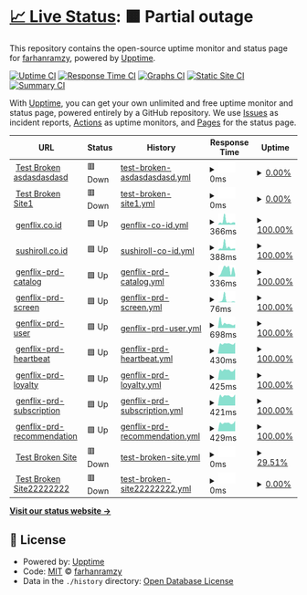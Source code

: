 # [📈 Live Status](https://farhanramzy.github.io/upptime): <!--live status--> **🟧 Partial outage**

This repository contains the open-source uptime monitor and status page for [farhanramzy](https://farhanramzy.github.io/upptime), powered by [Upptime](https://github.com/upptime/upptime).

[![Uptime CI](https://github.com/farhanramzy/upptime/workflows/Uptime%20CI/badge.svg)](https://github.com/farhanramzy/upptime/actions?query=workflow%3A%22Uptime+CI%22)
[![Response Time CI](https://github.com/farhanramzy/upptime/workflows/Response%20Time%20CI/badge.svg)](https://github.com/farhanramzy/upptime/actions?query=workflow%3A%22Response+Time+CI%22)
[![Graphs CI](https://github.com/farhanramzy/upptime/workflows/Graphs%20CI/badge.svg)](https://github.com/farhanramzy/upptime/actions?query=workflow%3A%22Graphs+CI%22)
[![Static Site CI](https://github.com/farhanramzy/upptime/workflows/Static%20Site%20CI/badge.svg)](https://github.com/farhanramzy/upptime/actions?query=workflow%3A%22Static+Site+CI%22)
[![Summary CI](https://github.com/farhanramzy/upptime/workflows/Summary%20CI/badge.svg)](https://github.com/farhanramzy/upptime/actions?query=workflow%3A%22Summary+CI%22)

With [Upptime](https://upptime.js.org), you can get your own unlimited and free uptime monitor and status page, powered entirely by a GitHub repository. We use [Issues](https://github.com/farhanramzy/upptime/issues) as incident reports, [Actions](https://github.com/farhanramzy/upptime/actions) as uptime monitors, and [Pages](https://farhanramzy.github.io/upptime) for the status page.

<!--start: status pages-->
<!-- This summary is generated by Upptime (https://github.com/upptime/upptime) -->
<!-- Do not edit this manually, your changes will be overwritten -->
<!-- prettier-ignore -->
| URL | Status | History | Response Time | Uptime |
| --- | ------ | ------- | ------------- | ------ |
| <img alt="" src="https://icons.duckduckgo.com/ip3/thissitedoesnotexist.koj.co.ico" height="13"> [Test Broken asdasdasdasd](https://thissitedoesnotexist.koj.co) | 🟥 Down | [test-broken-asdasdasdasd.yml](https://github.com/farhanramzy/upptime/commits/HEAD/history/test-broken-asdasdasdasd.yml) | <details><summary><img alt="Response time graph" src="./graphs/test-broken-asdasdasdasd/response-time-week.png" height="20"> 0ms</summary><br><a href="https://farhanramzy.github.io/upptime/history/test-broken-asdasdasdasd"><img alt="Response time 0" src="https://img.shields.io/endpoint?url=https%3A%2F%2Fraw.githubusercontent.com%2Ffarhanramzy%2Fupptime%2FHEAD%2Fapi%2Ftest-broken-asdasdasdasd%2Fresponse-time.json"></a><br><a href="https://farhanramzy.github.io/upptime/history/test-broken-asdasdasdasd"><img alt="24-hour response time 0" src="https://img.shields.io/endpoint?url=https%3A%2F%2Fraw.githubusercontent.com%2Ffarhanramzy%2Fupptime%2FHEAD%2Fapi%2Ftest-broken-asdasdasdasd%2Fresponse-time-day.json"></a><br><a href="https://farhanramzy.github.io/upptime/history/test-broken-asdasdasdasd"><img alt="7-day response time 0" src="https://img.shields.io/endpoint?url=https%3A%2F%2Fraw.githubusercontent.com%2Ffarhanramzy%2Fupptime%2FHEAD%2Fapi%2Ftest-broken-asdasdasdasd%2Fresponse-time-week.json"></a><br><a href="https://farhanramzy.github.io/upptime/history/test-broken-asdasdasdasd"><img alt="30-day response time 0" src="https://img.shields.io/endpoint?url=https%3A%2F%2Fraw.githubusercontent.com%2Ffarhanramzy%2Fupptime%2FHEAD%2Fapi%2Ftest-broken-asdasdasdasd%2Fresponse-time-month.json"></a><br><a href="https://farhanramzy.github.io/upptime/history/test-broken-asdasdasdasd"><img alt="1-year response time 0" src="https://img.shields.io/endpoint?url=https%3A%2F%2Fraw.githubusercontent.com%2Ffarhanramzy%2Fupptime%2FHEAD%2Fapi%2Ftest-broken-asdasdasdasd%2Fresponse-time-year.json"></a></details> | <details><summary><a href="https://farhanramzy.github.io/upptime/history/test-broken-asdasdasdasd">0.00%</a></summary><a href="https://farhanramzy.github.io/upptime/history/test-broken-asdasdasdasd"><img alt="All-time uptime 0.00%" src="https://img.shields.io/endpoint?url=https%3A%2F%2Fraw.githubusercontent.com%2Ffarhanramzy%2Fupptime%2FHEAD%2Fapi%2Ftest-broken-asdasdasdasd%2Fuptime.json"></a><br><a href="https://farhanramzy.github.io/upptime/history/test-broken-asdasdasdasd"><img alt="24-hour uptime 0.00%" src="https://img.shields.io/endpoint?url=https%3A%2F%2Fraw.githubusercontent.com%2Ffarhanramzy%2Fupptime%2FHEAD%2Fapi%2Ftest-broken-asdasdasdasd%2Fuptime-day.json"></a><br><a href="https://farhanramzy.github.io/upptime/history/test-broken-asdasdasdasd"><img alt="7-day uptime 0.00%" src="https://img.shields.io/endpoint?url=https%3A%2F%2Fraw.githubusercontent.com%2Ffarhanramzy%2Fupptime%2FHEAD%2Fapi%2Ftest-broken-asdasdasdasd%2Fuptime-week.json"></a><br><a href="https://farhanramzy.github.io/upptime/history/test-broken-asdasdasdasd"><img alt="30-day uptime 0.00%" src="https://img.shields.io/endpoint?url=https%3A%2F%2Fraw.githubusercontent.com%2Ffarhanramzy%2Fupptime%2FHEAD%2Fapi%2Ftest-broken-asdasdasdasd%2Fuptime-month.json"></a><br><a href="https://farhanramzy.github.io/upptime/history/test-broken-asdasdasdasd"><img alt="1-year uptime 0.00%" src="https://img.shields.io/endpoint?url=https%3A%2F%2Fraw.githubusercontent.com%2Ffarhanramzy%2Fupptime%2FHEAD%2Fapi%2Ftest-broken-asdasdasdasd%2Fuptime-year.json"></a></details>
| <img alt="" src="https://icons.duckduckgo.com/ip3/thissitedoesnotexist.koj.co.ico" height="13"> [Test Broken Site1](https://thissitedoesnotexist.koj.co) | 🟥 Down | [test-broken-site1.yml](https://github.com/farhanramzy/upptime/commits/HEAD/history/test-broken-site1.yml) | <details><summary><img alt="Response time graph" src="./graphs/test-broken-site1/response-time-week.png" height="20"> 0ms</summary><br><a href="https://farhanramzy.github.io/upptime/history/test-broken-site1"><img alt="Response time 0" src="https://img.shields.io/endpoint?url=https%3A%2F%2Fraw.githubusercontent.com%2Ffarhanramzy%2Fupptime%2FHEAD%2Fapi%2Ftest-broken-site1%2Fresponse-time.json"></a><br><a href="https://farhanramzy.github.io/upptime/history/test-broken-site1"><img alt="24-hour response time 0" src="https://img.shields.io/endpoint?url=https%3A%2F%2Fraw.githubusercontent.com%2Ffarhanramzy%2Fupptime%2FHEAD%2Fapi%2Ftest-broken-site1%2Fresponse-time-day.json"></a><br><a href="https://farhanramzy.github.io/upptime/history/test-broken-site1"><img alt="7-day response time 0" src="https://img.shields.io/endpoint?url=https%3A%2F%2Fraw.githubusercontent.com%2Ffarhanramzy%2Fupptime%2FHEAD%2Fapi%2Ftest-broken-site1%2Fresponse-time-week.json"></a><br><a href="https://farhanramzy.github.io/upptime/history/test-broken-site1"><img alt="30-day response time 0" src="https://img.shields.io/endpoint?url=https%3A%2F%2Fraw.githubusercontent.com%2Ffarhanramzy%2Fupptime%2FHEAD%2Fapi%2Ftest-broken-site1%2Fresponse-time-month.json"></a><br><a href="https://farhanramzy.github.io/upptime/history/test-broken-site1"><img alt="1-year response time 0" src="https://img.shields.io/endpoint?url=https%3A%2F%2Fraw.githubusercontent.com%2Ffarhanramzy%2Fupptime%2FHEAD%2Fapi%2Ftest-broken-site1%2Fresponse-time-year.json"></a></details> | <details><summary><a href="https://farhanramzy.github.io/upptime/history/test-broken-site1">0.00%</a></summary><a href="https://farhanramzy.github.io/upptime/history/test-broken-site1"><img alt="All-time uptime 0.00%" src="https://img.shields.io/endpoint?url=https%3A%2F%2Fraw.githubusercontent.com%2Ffarhanramzy%2Fupptime%2FHEAD%2Fapi%2Ftest-broken-site1%2Fuptime.json"></a><br><a href="https://farhanramzy.github.io/upptime/history/test-broken-site1"><img alt="24-hour uptime 0.00%" src="https://img.shields.io/endpoint?url=https%3A%2F%2Fraw.githubusercontent.com%2Ffarhanramzy%2Fupptime%2FHEAD%2Fapi%2Ftest-broken-site1%2Fuptime-day.json"></a><br><a href="https://farhanramzy.github.io/upptime/history/test-broken-site1"><img alt="7-day uptime 0.00%" src="https://img.shields.io/endpoint?url=https%3A%2F%2Fraw.githubusercontent.com%2Ffarhanramzy%2Fupptime%2FHEAD%2Fapi%2Ftest-broken-site1%2Fuptime-week.json"></a><br><a href="https://farhanramzy.github.io/upptime/history/test-broken-site1"><img alt="30-day uptime 0.00%" src="https://img.shields.io/endpoint?url=https%3A%2F%2Fraw.githubusercontent.com%2Ffarhanramzy%2Fupptime%2FHEAD%2Fapi%2Ftest-broken-site1%2Fuptime-month.json"></a><br><a href="https://farhanramzy.github.io/upptime/history/test-broken-site1"><img alt="1-year uptime 0.00%" src="https://img.shields.io/endpoint?url=https%3A%2F%2Fraw.githubusercontent.com%2Ffarhanramzy%2Fupptime%2FHEAD%2Fapi%2Ftest-broken-site1%2Fuptime-year.json"></a></details>
| <img alt="" src="https://icons.duckduckgo.com/ip3/genflix.co.id.ico" height="13"> [genflix.co.id](https://genflix.co.id) | 🟩 Up | [genflix-co-id.yml](https://github.com/farhanramzy/upptime/commits/HEAD/history/genflix-co-id.yml) | <details><summary><img alt="Response time graph" src="./graphs/genflix-co-id/response-time-week.png" height="20"> 366ms</summary><br><a href="https://farhanramzy.github.io/upptime/history/genflix-co-id"><img alt="Response time 326" src="https://img.shields.io/endpoint?url=https%3A%2F%2Fraw.githubusercontent.com%2Ffarhanramzy%2Fupptime%2FHEAD%2Fapi%2Fgenflix-co-id%2Fresponse-time.json"></a><br><a href="https://farhanramzy.github.io/upptime/history/genflix-co-id"><img alt="24-hour response time 264" src="https://img.shields.io/endpoint?url=https%3A%2F%2Fraw.githubusercontent.com%2Ffarhanramzy%2Fupptime%2FHEAD%2Fapi%2Fgenflix-co-id%2Fresponse-time-day.json"></a><br><a href="https://farhanramzy.github.io/upptime/history/genflix-co-id"><img alt="7-day response time 366" src="https://img.shields.io/endpoint?url=https%3A%2F%2Fraw.githubusercontent.com%2Ffarhanramzy%2Fupptime%2FHEAD%2Fapi%2Fgenflix-co-id%2Fresponse-time-week.json"></a><br><a href="https://farhanramzy.github.io/upptime/history/genflix-co-id"><img alt="30-day response time 326" src="https://img.shields.io/endpoint?url=https%3A%2F%2Fraw.githubusercontent.com%2Ffarhanramzy%2Fupptime%2FHEAD%2Fapi%2Fgenflix-co-id%2Fresponse-time-month.json"></a><br><a href="https://farhanramzy.github.io/upptime/history/genflix-co-id"><img alt="1-year response time 326" src="https://img.shields.io/endpoint?url=https%3A%2F%2Fraw.githubusercontent.com%2Ffarhanramzy%2Fupptime%2FHEAD%2Fapi%2Fgenflix-co-id%2Fresponse-time-year.json"></a></details> | <details><summary><a href="https://farhanramzy.github.io/upptime/history/genflix-co-id">100.00%</a></summary><a href="https://farhanramzy.github.io/upptime/history/genflix-co-id"><img alt="All-time uptime 100.00%" src="https://img.shields.io/endpoint?url=https%3A%2F%2Fraw.githubusercontent.com%2Ffarhanramzy%2Fupptime%2FHEAD%2Fapi%2Fgenflix-co-id%2Fuptime.json"></a><br><a href="https://farhanramzy.github.io/upptime/history/genflix-co-id"><img alt="24-hour uptime 100.00%" src="https://img.shields.io/endpoint?url=https%3A%2F%2Fraw.githubusercontent.com%2Ffarhanramzy%2Fupptime%2FHEAD%2Fapi%2Fgenflix-co-id%2Fuptime-day.json"></a><br><a href="https://farhanramzy.github.io/upptime/history/genflix-co-id"><img alt="7-day uptime 100.00%" src="https://img.shields.io/endpoint?url=https%3A%2F%2Fraw.githubusercontent.com%2Ffarhanramzy%2Fupptime%2FHEAD%2Fapi%2Fgenflix-co-id%2Fuptime-week.json"></a><br><a href="https://farhanramzy.github.io/upptime/history/genflix-co-id"><img alt="30-day uptime 100.00%" src="https://img.shields.io/endpoint?url=https%3A%2F%2Fraw.githubusercontent.com%2Ffarhanramzy%2Fupptime%2FHEAD%2Fapi%2Fgenflix-co-id%2Fuptime-month.json"></a><br><a href="https://farhanramzy.github.io/upptime/history/genflix-co-id"><img alt="1-year uptime 100.00%" src="https://img.shields.io/endpoint?url=https%3A%2F%2Fraw.githubusercontent.com%2Ffarhanramzy%2Fupptime%2FHEAD%2Fapi%2Fgenflix-co-id%2Fuptime-year.json"></a></details>
| <img alt="" src="https://icons.duckduckgo.com/ip3/sushiroll.co.id.ico" height="13"> [sushiroll.co.id](https://sushiroll.co.id) | 🟩 Up | [sushiroll-co-id.yml](https://github.com/farhanramzy/upptime/commits/HEAD/history/sushiroll-co-id.yml) | <details><summary><img alt="Response time graph" src="./graphs/sushiroll-co-id/response-time-week.png" height="20"> 388ms</summary><br><a href="https://farhanramzy.github.io/upptime/history/sushiroll-co-id"><img alt="Response time 342" src="https://img.shields.io/endpoint?url=https%3A%2F%2Fraw.githubusercontent.com%2Ffarhanramzy%2Fupptime%2FHEAD%2Fapi%2Fsushiroll-co-id%2Fresponse-time.json"></a><br><a href="https://farhanramzy.github.io/upptime/history/sushiroll-co-id"><img alt="24-hour response time 227" src="https://img.shields.io/endpoint?url=https%3A%2F%2Fraw.githubusercontent.com%2Ffarhanramzy%2Fupptime%2FHEAD%2Fapi%2Fsushiroll-co-id%2Fresponse-time-day.json"></a><br><a href="https://farhanramzy.github.io/upptime/history/sushiroll-co-id"><img alt="7-day response time 388" src="https://img.shields.io/endpoint?url=https%3A%2F%2Fraw.githubusercontent.com%2Ffarhanramzy%2Fupptime%2FHEAD%2Fapi%2Fsushiroll-co-id%2Fresponse-time-week.json"></a><br><a href="https://farhanramzy.github.io/upptime/history/sushiroll-co-id"><img alt="30-day response time 342" src="https://img.shields.io/endpoint?url=https%3A%2F%2Fraw.githubusercontent.com%2Ffarhanramzy%2Fupptime%2FHEAD%2Fapi%2Fsushiroll-co-id%2Fresponse-time-month.json"></a><br><a href="https://farhanramzy.github.io/upptime/history/sushiroll-co-id"><img alt="1-year response time 342" src="https://img.shields.io/endpoint?url=https%3A%2F%2Fraw.githubusercontent.com%2Ffarhanramzy%2Fupptime%2FHEAD%2Fapi%2Fsushiroll-co-id%2Fresponse-time-year.json"></a></details> | <details><summary><a href="https://farhanramzy.github.io/upptime/history/sushiroll-co-id">100.00%</a></summary><a href="https://farhanramzy.github.io/upptime/history/sushiroll-co-id"><img alt="All-time uptime 99.99%" src="https://img.shields.io/endpoint?url=https%3A%2F%2Fraw.githubusercontent.com%2Ffarhanramzy%2Fupptime%2FHEAD%2Fapi%2Fsushiroll-co-id%2Fuptime.json"></a><br><a href="https://farhanramzy.github.io/upptime/history/sushiroll-co-id"><img alt="24-hour uptime 100.00%" src="https://img.shields.io/endpoint?url=https%3A%2F%2Fraw.githubusercontent.com%2Ffarhanramzy%2Fupptime%2FHEAD%2Fapi%2Fsushiroll-co-id%2Fuptime-day.json"></a><br><a href="https://farhanramzy.github.io/upptime/history/sushiroll-co-id"><img alt="7-day uptime 100.00%" src="https://img.shields.io/endpoint?url=https%3A%2F%2Fraw.githubusercontent.com%2Ffarhanramzy%2Fupptime%2FHEAD%2Fapi%2Fsushiroll-co-id%2Fuptime-week.json"></a><br><a href="https://farhanramzy.github.io/upptime/history/sushiroll-co-id"><img alt="30-day uptime 99.99%" src="https://img.shields.io/endpoint?url=https%3A%2F%2Fraw.githubusercontent.com%2Ffarhanramzy%2Fupptime%2FHEAD%2Fapi%2Fsushiroll-co-id%2Fuptime-month.json"></a><br><a href="https://farhanramzy.github.io/upptime/history/sushiroll-co-id"><img alt="1-year uptime 99.99%" src="https://img.shields.io/endpoint?url=https%3A%2F%2Fraw.githubusercontent.com%2Ffarhanramzy%2Fupptime%2FHEAD%2Fapi%2Fsushiroll-co-id%2Fuptime-year.json"></a></details>
| <img alt="" src="https://icons.duckduckgo.com/ip3/d3l63rih9mbuez.cloudfront.net.ico" height="13"> [genflix-prd-catalog](https://d3l63rih9mbuez.cloudfront.net/catalog/v1.0/) | 🟩 Up | [genflix-prd-catalog.yml](https://github.com/farhanramzy/upptime/commits/HEAD/history/genflix-prd-catalog.yml) | <details><summary><img alt="Response time graph" src="./graphs/genflix-prd-catalog/response-time-week.png" height="20"> 336ms</summary><br><a href="https://farhanramzy.github.io/upptime/history/genflix-prd-catalog"><img alt="Response time 425" src="https://img.shields.io/endpoint?url=https%3A%2F%2Fraw.githubusercontent.com%2Ffarhanramzy%2Fupptime%2FHEAD%2Fapi%2Fgenflix-prd-catalog%2Fresponse-time.json"></a><br><a href="https://farhanramzy.github.io/upptime/history/genflix-prd-catalog"><img alt="24-hour response time 296" src="https://img.shields.io/endpoint?url=https%3A%2F%2Fraw.githubusercontent.com%2Ffarhanramzy%2Fupptime%2FHEAD%2Fapi%2Fgenflix-prd-catalog%2Fresponse-time-day.json"></a><br><a href="https://farhanramzy.github.io/upptime/history/genflix-prd-catalog"><img alt="7-day response time 336" src="https://img.shields.io/endpoint?url=https%3A%2F%2Fraw.githubusercontent.com%2Ffarhanramzy%2Fupptime%2FHEAD%2Fapi%2Fgenflix-prd-catalog%2Fresponse-time-week.json"></a><br><a href="https://farhanramzy.github.io/upptime/history/genflix-prd-catalog"><img alt="30-day response time 425" src="https://img.shields.io/endpoint?url=https%3A%2F%2Fraw.githubusercontent.com%2Ffarhanramzy%2Fupptime%2FHEAD%2Fapi%2Fgenflix-prd-catalog%2Fresponse-time-month.json"></a><br><a href="https://farhanramzy.github.io/upptime/history/genflix-prd-catalog"><img alt="1-year response time 425" src="https://img.shields.io/endpoint?url=https%3A%2F%2Fraw.githubusercontent.com%2Ffarhanramzy%2Fupptime%2FHEAD%2Fapi%2Fgenflix-prd-catalog%2Fresponse-time-year.json"></a></details> | <details><summary><a href="https://farhanramzy.github.io/upptime/history/genflix-prd-catalog">100.00%</a></summary><a href="https://farhanramzy.github.io/upptime/history/genflix-prd-catalog"><img alt="All-time uptime 100.00%" src="https://img.shields.io/endpoint?url=https%3A%2F%2Fraw.githubusercontent.com%2Ffarhanramzy%2Fupptime%2FHEAD%2Fapi%2Fgenflix-prd-catalog%2Fuptime.json"></a><br><a href="https://farhanramzy.github.io/upptime/history/genflix-prd-catalog"><img alt="24-hour uptime 100.00%" src="https://img.shields.io/endpoint?url=https%3A%2F%2Fraw.githubusercontent.com%2Ffarhanramzy%2Fupptime%2FHEAD%2Fapi%2Fgenflix-prd-catalog%2Fuptime-day.json"></a><br><a href="https://farhanramzy.github.io/upptime/history/genflix-prd-catalog"><img alt="7-day uptime 100.00%" src="https://img.shields.io/endpoint?url=https%3A%2F%2Fraw.githubusercontent.com%2Ffarhanramzy%2Fupptime%2FHEAD%2Fapi%2Fgenflix-prd-catalog%2Fuptime-week.json"></a><br><a href="https://farhanramzy.github.io/upptime/history/genflix-prd-catalog"><img alt="30-day uptime 100.00%" src="https://img.shields.io/endpoint?url=https%3A%2F%2Fraw.githubusercontent.com%2Ffarhanramzy%2Fupptime%2FHEAD%2Fapi%2Fgenflix-prd-catalog%2Fuptime-month.json"></a><br><a href="https://farhanramzy.github.io/upptime/history/genflix-prd-catalog"><img alt="1-year uptime 100.00%" src="https://img.shields.io/endpoint?url=https%3A%2F%2Fraw.githubusercontent.com%2Ffarhanramzy%2Fupptime%2FHEAD%2Fapi%2Fgenflix-prd-catalog%2Fuptime-year.json"></a></details>
| <img alt="" src="https://icons.duckduckgo.com/ip3/d3l63rih9mbuez.cloudfront.net.ico" height="13"> [genflix-prd-screen](https://d3l63rih9mbuez.cloudfront.net/screen/v1.0/) | 🟩 Up | [genflix-prd-screen.yml](https://github.com/farhanramzy/upptime/commits/HEAD/history/genflix-prd-screen.yml) | <details><summary><img alt="Response time graph" src="./graphs/genflix-prd-screen/response-time-week.png" height="20"> 76ms</summary><br><a href="https://farhanramzy.github.io/upptime/history/genflix-prd-screen"><img alt="Response time 73" src="https://img.shields.io/endpoint?url=https%3A%2F%2Fraw.githubusercontent.com%2Ffarhanramzy%2Fupptime%2FHEAD%2Fapi%2Fgenflix-prd-screen%2Fresponse-time.json"></a><br><a href="https://farhanramzy.github.io/upptime/history/genflix-prd-screen"><img alt="24-hour response time 23" src="https://img.shields.io/endpoint?url=https%3A%2F%2Fraw.githubusercontent.com%2Ffarhanramzy%2Fupptime%2FHEAD%2Fapi%2Fgenflix-prd-screen%2Fresponse-time-day.json"></a><br><a href="https://farhanramzy.github.io/upptime/history/genflix-prd-screen"><img alt="7-day response time 76" src="https://img.shields.io/endpoint?url=https%3A%2F%2Fraw.githubusercontent.com%2Ffarhanramzy%2Fupptime%2FHEAD%2Fapi%2Fgenflix-prd-screen%2Fresponse-time-week.json"></a><br><a href="https://farhanramzy.github.io/upptime/history/genflix-prd-screen"><img alt="30-day response time 73" src="https://img.shields.io/endpoint?url=https%3A%2F%2Fraw.githubusercontent.com%2Ffarhanramzy%2Fupptime%2FHEAD%2Fapi%2Fgenflix-prd-screen%2Fresponse-time-month.json"></a><br><a href="https://farhanramzy.github.io/upptime/history/genflix-prd-screen"><img alt="1-year response time 73" src="https://img.shields.io/endpoint?url=https%3A%2F%2Fraw.githubusercontent.com%2Ffarhanramzy%2Fupptime%2FHEAD%2Fapi%2Fgenflix-prd-screen%2Fresponse-time-year.json"></a></details> | <details><summary><a href="https://farhanramzy.github.io/upptime/history/genflix-prd-screen">100.00%</a></summary><a href="https://farhanramzy.github.io/upptime/history/genflix-prd-screen"><img alt="All-time uptime 100.00%" src="https://img.shields.io/endpoint?url=https%3A%2F%2Fraw.githubusercontent.com%2Ffarhanramzy%2Fupptime%2FHEAD%2Fapi%2Fgenflix-prd-screen%2Fuptime.json"></a><br><a href="https://farhanramzy.github.io/upptime/history/genflix-prd-screen"><img alt="24-hour uptime 100.00%" src="https://img.shields.io/endpoint?url=https%3A%2F%2Fraw.githubusercontent.com%2Ffarhanramzy%2Fupptime%2FHEAD%2Fapi%2Fgenflix-prd-screen%2Fuptime-day.json"></a><br><a href="https://farhanramzy.github.io/upptime/history/genflix-prd-screen"><img alt="7-day uptime 100.00%" src="https://img.shields.io/endpoint?url=https%3A%2F%2Fraw.githubusercontent.com%2Ffarhanramzy%2Fupptime%2FHEAD%2Fapi%2Fgenflix-prd-screen%2Fuptime-week.json"></a><br><a href="https://farhanramzy.github.io/upptime/history/genflix-prd-screen"><img alt="30-day uptime 100.00%" src="https://img.shields.io/endpoint?url=https%3A%2F%2Fraw.githubusercontent.com%2Ffarhanramzy%2Fupptime%2FHEAD%2Fapi%2Fgenflix-prd-screen%2Fuptime-month.json"></a><br><a href="https://farhanramzy.github.io/upptime/history/genflix-prd-screen"><img alt="1-year uptime 100.00%" src="https://img.shields.io/endpoint?url=https%3A%2F%2Fraw.githubusercontent.com%2Ffarhanramzy%2Fupptime%2FHEAD%2Fapi%2Fgenflix-prd-screen%2Fuptime-year.json"></a></details>
| <img alt="" src="https://icons.duckduckgo.com/ip3/prd.genflix.co.id.ico" height="13"> [genflix-prd-user](https://prd.genflix.co.id/user/v1.1/profile/38e70787-c39c-4ee1-8908-c6de48ea8cdb/public) | 🟩 Up | [genflix-prd-user.yml](https://github.com/farhanramzy/upptime/commits/HEAD/history/genflix-prd-user.yml) | <details><summary><img alt="Response time graph" src="./graphs/genflix-prd-user/response-time-week.png" height="20"> 698ms</summary><br><a href="https://farhanramzy.github.io/upptime/history/genflix-prd-user"><img alt="Response time 571" src="https://img.shields.io/endpoint?url=https%3A%2F%2Fraw.githubusercontent.com%2Ffarhanramzy%2Fupptime%2FHEAD%2Fapi%2Fgenflix-prd-user%2Fresponse-time.json"></a><br><a href="https://farhanramzy.github.io/upptime/history/genflix-prd-user"><img alt="24-hour response time 476" src="https://img.shields.io/endpoint?url=https%3A%2F%2Fraw.githubusercontent.com%2Ffarhanramzy%2Fupptime%2FHEAD%2Fapi%2Fgenflix-prd-user%2Fresponse-time-day.json"></a><br><a href="https://farhanramzy.github.io/upptime/history/genflix-prd-user"><img alt="7-day response time 698" src="https://img.shields.io/endpoint?url=https%3A%2F%2Fraw.githubusercontent.com%2Ffarhanramzy%2Fupptime%2FHEAD%2Fapi%2Fgenflix-prd-user%2Fresponse-time-week.json"></a><br><a href="https://farhanramzy.github.io/upptime/history/genflix-prd-user"><img alt="30-day response time 571" src="https://img.shields.io/endpoint?url=https%3A%2F%2Fraw.githubusercontent.com%2Ffarhanramzy%2Fupptime%2FHEAD%2Fapi%2Fgenflix-prd-user%2Fresponse-time-month.json"></a><br><a href="https://farhanramzy.github.io/upptime/history/genflix-prd-user"><img alt="1-year response time 571" src="https://img.shields.io/endpoint?url=https%3A%2F%2Fraw.githubusercontent.com%2Ffarhanramzy%2Fupptime%2FHEAD%2Fapi%2Fgenflix-prd-user%2Fresponse-time-year.json"></a></details> | <details><summary><a href="https://farhanramzy.github.io/upptime/history/genflix-prd-user">100.00%</a></summary><a href="https://farhanramzy.github.io/upptime/history/genflix-prd-user"><img alt="All-time uptime 100.00%" src="https://img.shields.io/endpoint?url=https%3A%2F%2Fraw.githubusercontent.com%2Ffarhanramzy%2Fupptime%2FHEAD%2Fapi%2Fgenflix-prd-user%2Fuptime.json"></a><br><a href="https://farhanramzy.github.io/upptime/history/genflix-prd-user"><img alt="24-hour uptime 100.00%" src="https://img.shields.io/endpoint?url=https%3A%2F%2Fraw.githubusercontent.com%2Ffarhanramzy%2Fupptime%2FHEAD%2Fapi%2Fgenflix-prd-user%2Fuptime-day.json"></a><br><a href="https://farhanramzy.github.io/upptime/history/genflix-prd-user"><img alt="7-day uptime 100.00%" src="https://img.shields.io/endpoint?url=https%3A%2F%2Fraw.githubusercontent.com%2Ffarhanramzy%2Fupptime%2FHEAD%2Fapi%2Fgenflix-prd-user%2Fuptime-week.json"></a><br><a href="https://farhanramzy.github.io/upptime/history/genflix-prd-user"><img alt="30-day uptime 100.00%" src="https://img.shields.io/endpoint?url=https%3A%2F%2Fraw.githubusercontent.com%2Ffarhanramzy%2Fupptime%2FHEAD%2Fapi%2Fgenflix-prd-user%2Fuptime-month.json"></a><br><a href="https://farhanramzy.github.io/upptime/history/genflix-prd-user"><img alt="1-year uptime 100.00%" src="https://img.shields.io/endpoint?url=https%3A%2F%2Fraw.githubusercontent.com%2Ffarhanramzy%2Fupptime%2FHEAD%2Fapi%2Fgenflix-prd-user%2Fuptime-year.json"></a></details>
| <img alt="" src="https://icons.duckduckgo.com/ip3/d3l63rih9mbuez.cloudfront.net.ico" height="13"> [genflix-prd-heartbeat](https://d3l63rih9mbuez.cloudfront.net/heartbeat/v1.0/) | 🟩 Up | [genflix-prd-heartbeat.yml](https://github.com/farhanramzy/upptime/commits/HEAD/history/genflix-prd-heartbeat.yml) | <details><summary><img alt="Response time graph" src="./graphs/genflix-prd-heartbeat/response-time-week.png" height="20"> 430ms</summary><br><a href="https://farhanramzy.github.io/upptime/history/genflix-prd-heartbeat"><img alt="Response time 425" src="https://img.shields.io/endpoint?url=https%3A%2F%2Fraw.githubusercontent.com%2Ffarhanramzy%2Fupptime%2FHEAD%2Fapi%2Fgenflix-prd-heartbeat%2Fresponse-time.json"></a><br><a href="https://farhanramzy.github.io/upptime/history/genflix-prd-heartbeat"><img alt="24-hour response time 432" src="https://img.shields.io/endpoint?url=https%3A%2F%2Fraw.githubusercontent.com%2Ffarhanramzy%2Fupptime%2FHEAD%2Fapi%2Fgenflix-prd-heartbeat%2Fresponse-time-day.json"></a><br><a href="https://farhanramzy.github.io/upptime/history/genflix-prd-heartbeat"><img alt="7-day response time 430" src="https://img.shields.io/endpoint?url=https%3A%2F%2Fraw.githubusercontent.com%2Ffarhanramzy%2Fupptime%2FHEAD%2Fapi%2Fgenflix-prd-heartbeat%2Fresponse-time-week.json"></a><br><a href="https://farhanramzy.github.io/upptime/history/genflix-prd-heartbeat"><img alt="30-day response time 425" src="https://img.shields.io/endpoint?url=https%3A%2F%2Fraw.githubusercontent.com%2Ffarhanramzy%2Fupptime%2FHEAD%2Fapi%2Fgenflix-prd-heartbeat%2Fresponse-time-month.json"></a><br><a href="https://farhanramzy.github.io/upptime/history/genflix-prd-heartbeat"><img alt="1-year response time 425" src="https://img.shields.io/endpoint?url=https%3A%2F%2Fraw.githubusercontent.com%2Ffarhanramzy%2Fupptime%2FHEAD%2Fapi%2Fgenflix-prd-heartbeat%2Fresponse-time-year.json"></a></details> | <details><summary><a href="https://farhanramzy.github.io/upptime/history/genflix-prd-heartbeat">100.00%</a></summary><a href="https://farhanramzy.github.io/upptime/history/genflix-prd-heartbeat"><img alt="All-time uptime 100.00%" src="https://img.shields.io/endpoint?url=https%3A%2F%2Fraw.githubusercontent.com%2Ffarhanramzy%2Fupptime%2FHEAD%2Fapi%2Fgenflix-prd-heartbeat%2Fuptime.json"></a><br><a href="https://farhanramzy.github.io/upptime/history/genflix-prd-heartbeat"><img alt="24-hour uptime 100.00%" src="https://img.shields.io/endpoint?url=https%3A%2F%2Fraw.githubusercontent.com%2Ffarhanramzy%2Fupptime%2FHEAD%2Fapi%2Fgenflix-prd-heartbeat%2Fuptime-day.json"></a><br><a href="https://farhanramzy.github.io/upptime/history/genflix-prd-heartbeat"><img alt="7-day uptime 100.00%" src="https://img.shields.io/endpoint?url=https%3A%2F%2Fraw.githubusercontent.com%2Ffarhanramzy%2Fupptime%2FHEAD%2Fapi%2Fgenflix-prd-heartbeat%2Fuptime-week.json"></a><br><a href="https://farhanramzy.github.io/upptime/history/genflix-prd-heartbeat"><img alt="30-day uptime 100.00%" src="https://img.shields.io/endpoint?url=https%3A%2F%2Fraw.githubusercontent.com%2Ffarhanramzy%2Fupptime%2FHEAD%2Fapi%2Fgenflix-prd-heartbeat%2Fuptime-month.json"></a><br><a href="https://farhanramzy.github.io/upptime/history/genflix-prd-heartbeat"><img alt="1-year uptime 100.00%" src="https://img.shields.io/endpoint?url=https%3A%2F%2Fraw.githubusercontent.com%2Ffarhanramzy%2Fupptime%2FHEAD%2Fapi%2Fgenflix-prd-heartbeat%2Fuptime-year.json"></a></details>
| <img alt="" src="https://icons.duckduckgo.com/ip3/d3l63rih9mbuez.cloudfront.net.ico" height="13"> [genflix-prd-loyalty](https://d3l63rih9mbuez.cloudfront.net/loyalty/v1.0/) | 🟩 Up | [genflix-prd-loyalty.yml](https://github.com/farhanramzy/upptime/commits/HEAD/history/genflix-prd-loyalty.yml) | <details><summary><img alt="Response time graph" src="./graphs/genflix-prd-loyalty/response-time-week.png" height="20"> 425ms</summary><br><a href="https://farhanramzy.github.io/upptime/history/genflix-prd-loyalty"><img alt="Response time 424" src="https://img.shields.io/endpoint?url=https%3A%2F%2Fraw.githubusercontent.com%2Ffarhanramzy%2Fupptime%2FHEAD%2Fapi%2Fgenflix-prd-loyalty%2Fresponse-time.json"></a><br><a href="https://farhanramzy.github.io/upptime/history/genflix-prd-loyalty"><img alt="24-hour response time 430" src="https://img.shields.io/endpoint?url=https%3A%2F%2Fraw.githubusercontent.com%2Ffarhanramzy%2Fupptime%2FHEAD%2Fapi%2Fgenflix-prd-loyalty%2Fresponse-time-day.json"></a><br><a href="https://farhanramzy.github.io/upptime/history/genflix-prd-loyalty"><img alt="7-day response time 425" src="https://img.shields.io/endpoint?url=https%3A%2F%2Fraw.githubusercontent.com%2Ffarhanramzy%2Fupptime%2FHEAD%2Fapi%2Fgenflix-prd-loyalty%2Fresponse-time-week.json"></a><br><a href="https://farhanramzy.github.io/upptime/history/genflix-prd-loyalty"><img alt="30-day response time 424" src="https://img.shields.io/endpoint?url=https%3A%2F%2Fraw.githubusercontent.com%2Ffarhanramzy%2Fupptime%2FHEAD%2Fapi%2Fgenflix-prd-loyalty%2Fresponse-time-month.json"></a><br><a href="https://farhanramzy.github.io/upptime/history/genflix-prd-loyalty"><img alt="1-year response time 424" src="https://img.shields.io/endpoint?url=https%3A%2F%2Fraw.githubusercontent.com%2Ffarhanramzy%2Fupptime%2FHEAD%2Fapi%2Fgenflix-prd-loyalty%2Fresponse-time-year.json"></a></details> | <details><summary><a href="https://farhanramzy.github.io/upptime/history/genflix-prd-loyalty">100.00%</a></summary><a href="https://farhanramzy.github.io/upptime/history/genflix-prd-loyalty"><img alt="All-time uptime 100.00%" src="https://img.shields.io/endpoint?url=https%3A%2F%2Fraw.githubusercontent.com%2Ffarhanramzy%2Fupptime%2FHEAD%2Fapi%2Fgenflix-prd-loyalty%2Fuptime.json"></a><br><a href="https://farhanramzy.github.io/upptime/history/genflix-prd-loyalty"><img alt="24-hour uptime 100.00%" src="https://img.shields.io/endpoint?url=https%3A%2F%2Fraw.githubusercontent.com%2Ffarhanramzy%2Fupptime%2FHEAD%2Fapi%2Fgenflix-prd-loyalty%2Fuptime-day.json"></a><br><a href="https://farhanramzy.github.io/upptime/history/genflix-prd-loyalty"><img alt="7-day uptime 100.00%" src="https://img.shields.io/endpoint?url=https%3A%2F%2Fraw.githubusercontent.com%2Ffarhanramzy%2Fupptime%2FHEAD%2Fapi%2Fgenflix-prd-loyalty%2Fuptime-week.json"></a><br><a href="https://farhanramzy.github.io/upptime/history/genflix-prd-loyalty"><img alt="30-day uptime 100.00%" src="https://img.shields.io/endpoint?url=https%3A%2F%2Fraw.githubusercontent.com%2Ffarhanramzy%2Fupptime%2FHEAD%2Fapi%2Fgenflix-prd-loyalty%2Fuptime-month.json"></a><br><a href="https://farhanramzy.github.io/upptime/history/genflix-prd-loyalty"><img alt="1-year uptime 100.00%" src="https://img.shields.io/endpoint?url=https%3A%2F%2Fraw.githubusercontent.com%2Ffarhanramzy%2Fupptime%2FHEAD%2Fapi%2Fgenflix-prd-loyalty%2Fuptime-year.json"></a></details>
| <img alt="" src="https://icons.duckduckgo.com/ip3/d3l63rih9mbuez.cloudfront.net.ico" height="13"> [genflix-prd-subscription](https://d3l63rih9mbuez.cloudfront.net/subscription/v1.0/) | 🟩 Up | [genflix-prd-subscription.yml](https://github.com/farhanramzy/upptime/commits/HEAD/history/genflix-prd-subscription.yml) | <details><summary><img alt="Response time graph" src="./graphs/genflix-prd-subscription/response-time-week.png" height="20"> 421ms</summary><br><a href="https://farhanramzy.github.io/upptime/history/genflix-prd-subscription"><img alt="Response time 421" src="https://img.shields.io/endpoint?url=https%3A%2F%2Fraw.githubusercontent.com%2Ffarhanramzy%2Fupptime%2FHEAD%2Fapi%2Fgenflix-prd-subscription%2Fresponse-time.json"></a><br><a href="https://farhanramzy.github.io/upptime/history/genflix-prd-subscription"><img alt="24-hour response time 426" src="https://img.shields.io/endpoint?url=https%3A%2F%2Fraw.githubusercontent.com%2Ffarhanramzy%2Fupptime%2FHEAD%2Fapi%2Fgenflix-prd-subscription%2Fresponse-time-day.json"></a><br><a href="https://farhanramzy.github.io/upptime/history/genflix-prd-subscription"><img alt="7-day response time 421" src="https://img.shields.io/endpoint?url=https%3A%2F%2Fraw.githubusercontent.com%2Ffarhanramzy%2Fupptime%2FHEAD%2Fapi%2Fgenflix-prd-subscription%2Fresponse-time-week.json"></a><br><a href="https://farhanramzy.github.io/upptime/history/genflix-prd-subscription"><img alt="30-day response time 421" src="https://img.shields.io/endpoint?url=https%3A%2F%2Fraw.githubusercontent.com%2Ffarhanramzy%2Fupptime%2FHEAD%2Fapi%2Fgenflix-prd-subscription%2Fresponse-time-month.json"></a><br><a href="https://farhanramzy.github.io/upptime/history/genflix-prd-subscription"><img alt="1-year response time 421" src="https://img.shields.io/endpoint?url=https%3A%2F%2Fraw.githubusercontent.com%2Ffarhanramzy%2Fupptime%2FHEAD%2Fapi%2Fgenflix-prd-subscription%2Fresponse-time-year.json"></a></details> | <details><summary><a href="https://farhanramzy.github.io/upptime/history/genflix-prd-subscription">100.00%</a></summary><a href="https://farhanramzy.github.io/upptime/history/genflix-prd-subscription"><img alt="All-time uptime 100.00%" src="https://img.shields.io/endpoint?url=https%3A%2F%2Fraw.githubusercontent.com%2Ffarhanramzy%2Fupptime%2FHEAD%2Fapi%2Fgenflix-prd-subscription%2Fuptime.json"></a><br><a href="https://farhanramzy.github.io/upptime/history/genflix-prd-subscription"><img alt="24-hour uptime 100.00%" src="https://img.shields.io/endpoint?url=https%3A%2F%2Fraw.githubusercontent.com%2Ffarhanramzy%2Fupptime%2FHEAD%2Fapi%2Fgenflix-prd-subscription%2Fuptime-day.json"></a><br><a href="https://farhanramzy.github.io/upptime/history/genflix-prd-subscription"><img alt="7-day uptime 100.00%" src="https://img.shields.io/endpoint?url=https%3A%2F%2Fraw.githubusercontent.com%2Ffarhanramzy%2Fupptime%2FHEAD%2Fapi%2Fgenflix-prd-subscription%2Fuptime-week.json"></a><br><a href="https://farhanramzy.github.io/upptime/history/genflix-prd-subscription"><img alt="30-day uptime 100.00%" src="https://img.shields.io/endpoint?url=https%3A%2F%2Fraw.githubusercontent.com%2Ffarhanramzy%2Fupptime%2FHEAD%2Fapi%2Fgenflix-prd-subscription%2Fuptime-month.json"></a><br><a href="https://farhanramzy.github.io/upptime/history/genflix-prd-subscription"><img alt="1-year uptime 100.00%" src="https://img.shields.io/endpoint?url=https%3A%2F%2Fraw.githubusercontent.com%2Ffarhanramzy%2Fupptime%2FHEAD%2Fapi%2Fgenflix-prd-subscription%2Fuptime-year.json"></a></details>
| <img alt="" src="https://icons.duckduckgo.com/ip3/d3l63rih9mbuez.cloudfront.net.ico" height="13"> [genflix-prd-recommendation](https://d3l63rih9mbuez.cloudfront.net/recommendation/v1.0/) | 🟩 Up | [genflix-prd-recommendation.yml](https://github.com/farhanramzy/upptime/commits/HEAD/history/genflix-prd-recommendation.yml) | <details><summary><img alt="Response time graph" src="./graphs/genflix-prd-recommendation/response-time-week.png" height="20"> 429ms</summary><br><a href="https://farhanramzy.github.io/upptime/history/genflix-prd-recommendation"><img alt="Response time 412" src="https://img.shields.io/endpoint?url=https%3A%2F%2Fraw.githubusercontent.com%2Ffarhanramzy%2Fupptime%2FHEAD%2Fapi%2Fgenflix-prd-recommendation%2Fresponse-time.json"></a><br><a href="https://farhanramzy.github.io/upptime/history/genflix-prd-recommendation"><img alt="24-hour response time 461" src="https://img.shields.io/endpoint?url=https%3A%2F%2Fraw.githubusercontent.com%2Ffarhanramzy%2Fupptime%2FHEAD%2Fapi%2Fgenflix-prd-recommendation%2Fresponse-time-day.json"></a><br><a href="https://farhanramzy.github.io/upptime/history/genflix-prd-recommendation"><img alt="7-day response time 429" src="https://img.shields.io/endpoint?url=https%3A%2F%2Fraw.githubusercontent.com%2Ffarhanramzy%2Fupptime%2FHEAD%2Fapi%2Fgenflix-prd-recommendation%2Fresponse-time-week.json"></a><br><a href="https://farhanramzy.github.io/upptime/history/genflix-prd-recommendation"><img alt="30-day response time 412" src="https://img.shields.io/endpoint?url=https%3A%2F%2Fraw.githubusercontent.com%2Ffarhanramzy%2Fupptime%2FHEAD%2Fapi%2Fgenflix-prd-recommendation%2Fresponse-time-month.json"></a><br><a href="https://farhanramzy.github.io/upptime/history/genflix-prd-recommendation"><img alt="1-year response time 412" src="https://img.shields.io/endpoint?url=https%3A%2F%2Fraw.githubusercontent.com%2Ffarhanramzy%2Fupptime%2FHEAD%2Fapi%2Fgenflix-prd-recommendation%2Fresponse-time-year.json"></a></details> | <details><summary><a href="https://farhanramzy.github.io/upptime/history/genflix-prd-recommendation">100.00%</a></summary><a href="https://farhanramzy.github.io/upptime/history/genflix-prd-recommendation"><img alt="All-time uptime 99.98%" src="https://img.shields.io/endpoint?url=https%3A%2F%2Fraw.githubusercontent.com%2Ffarhanramzy%2Fupptime%2FHEAD%2Fapi%2Fgenflix-prd-recommendation%2Fuptime.json"></a><br><a href="https://farhanramzy.github.io/upptime/history/genflix-prd-recommendation"><img alt="24-hour uptime 100.00%" src="https://img.shields.io/endpoint?url=https%3A%2F%2Fraw.githubusercontent.com%2Ffarhanramzy%2Fupptime%2FHEAD%2Fapi%2Fgenflix-prd-recommendation%2Fuptime-day.json"></a><br><a href="https://farhanramzy.github.io/upptime/history/genflix-prd-recommendation"><img alt="7-day uptime 100.00%" src="https://img.shields.io/endpoint?url=https%3A%2F%2Fraw.githubusercontent.com%2Ffarhanramzy%2Fupptime%2FHEAD%2Fapi%2Fgenflix-prd-recommendation%2Fuptime-week.json"></a><br><a href="https://farhanramzy.github.io/upptime/history/genflix-prd-recommendation"><img alt="30-day uptime 99.98%" src="https://img.shields.io/endpoint?url=https%3A%2F%2Fraw.githubusercontent.com%2Ffarhanramzy%2Fupptime%2FHEAD%2Fapi%2Fgenflix-prd-recommendation%2Fuptime-month.json"></a><br><a href="https://farhanramzy.github.io/upptime/history/genflix-prd-recommendation"><img alt="1-year uptime 99.98%" src="https://img.shields.io/endpoint?url=https%3A%2F%2Fraw.githubusercontent.com%2Ffarhanramzy%2Fupptime%2FHEAD%2Fapi%2Fgenflix-prd-recommendation%2Fuptime-year.json"></a></details>
| <img alt="" src="https://icons.duckduckgo.com/ip3/thissitedoesnotexist.koj.co.ico" height="13"> [Test Broken Site](https://thissitedoesnotexist.koj.co) | 🟥 Down | [test-broken-site.yml](https://github.com/farhanramzy/upptime/commits/HEAD/history/test-broken-site.yml) | <details><summary><img alt="Response time graph" src="./graphs/test-broken-site/response-time-week.png" height="20"> 0ms</summary><br><a href="https://farhanramzy.github.io/upptime/history/test-broken-site"><img alt="Response time 0" src="https://img.shields.io/endpoint?url=https%3A%2F%2Fraw.githubusercontent.com%2Ffarhanramzy%2Fupptime%2FHEAD%2Fapi%2Ftest-broken-site%2Fresponse-time.json"></a><br><a href="https://farhanramzy.github.io/upptime/history/test-broken-site"><img alt="24-hour response time 0" src="https://img.shields.io/endpoint?url=https%3A%2F%2Fraw.githubusercontent.com%2Ffarhanramzy%2Fupptime%2FHEAD%2Fapi%2Ftest-broken-site%2Fresponse-time-day.json"></a><br><a href="https://farhanramzy.github.io/upptime/history/test-broken-site"><img alt="7-day response time 0" src="https://img.shields.io/endpoint?url=https%3A%2F%2Fraw.githubusercontent.com%2Ffarhanramzy%2Fupptime%2FHEAD%2Fapi%2Ftest-broken-site%2Fresponse-time-week.json"></a><br><a href="https://farhanramzy.github.io/upptime/history/test-broken-site"><img alt="30-day response time 0" src="https://img.shields.io/endpoint?url=https%3A%2F%2Fraw.githubusercontent.com%2Ffarhanramzy%2Fupptime%2FHEAD%2Fapi%2Ftest-broken-site%2Fresponse-time-month.json"></a><br><a href="https://farhanramzy.github.io/upptime/history/test-broken-site"><img alt="1-year response time 0" src="https://img.shields.io/endpoint?url=https%3A%2F%2Fraw.githubusercontent.com%2Ffarhanramzy%2Fupptime%2FHEAD%2Fapi%2Ftest-broken-site%2Fresponse-time-year.json"></a></details> | <details><summary><a href="https://farhanramzy.github.io/upptime/history/test-broken-site">29.51%</a></summary><a href="https://farhanramzy.github.io/upptime/history/test-broken-site"><img alt="All-time uptime 29.51%" src="https://img.shields.io/endpoint?url=https%3A%2F%2Fraw.githubusercontent.com%2Ffarhanramzy%2Fupptime%2FHEAD%2Fapi%2Ftest-broken-site%2Fuptime.json"></a><br><a href="https://farhanramzy.github.io/upptime/history/test-broken-site"><img alt="24-hour uptime 29.51%" src="https://img.shields.io/endpoint?url=https%3A%2F%2Fraw.githubusercontent.com%2Ffarhanramzy%2Fupptime%2FHEAD%2Fapi%2Ftest-broken-site%2Fuptime-day.json"></a><br><a href="https://farhanramzy.github.io/upptime/history/test-broken-site"><img alt="7-day uptime 29.51%" src="https://img.shields.io/endpoint?url=https%3A%2F%2Fraw.githubusercontent.com%2Ffarhanramzy%2Fupptime%2FHEAD%2Fapi%2Ftest-broken-site%2Fuptime-week.json"></a><br><a href="https://farhanramzy.github.io/upptime/history/test-broken-site"><img alt="30-day uptime 29.51%" src="https://img.shields.io/endpoint?url=https%3A%2F%2Fraw.githubusercontent.com%2Ffarhanramzy%2Fupptime%2FHEAD%2Fapi%2Ftest-broken-site%2Fuptime-month.json"></a><br><a href="https://farhanramzy.github.io/upptime/history/test-broken-site"><img alt="1-year uptime 29.51%" src="https://img.shields.io/endpoint?url=https%3A%2F%2Fraw.githubusercontent.com%2Ffarhanramzy%2Fupptime%2FHEAD%2Fapi%2Ftest-broken-site%2Fuptime-year.json"></a></details>
| <img alt="" src="https://icons.duckduckgo.com/ip3/thissitedoesnotexist.koj.co.ico" height="13"> [Test Broken Site22222222](https://thissitedoesnotexist.koj.co) | 🟥 Down | [test-broken-site22222222.yml](https://github.com/farhanramzy/upptime/commits/HEAD/history/test-broken-site22222222.yml) | <details><summary><img alt="Response time graph" src="./graphs/test-broken-site22222222/response-time-week.png" height="20"> 0ms</summary><br><a href="https://farhanramzy.github.io/upptime/history/test-broken-site22222222"><img alt="Response time 0" src="https://img.shields.io/endpoint?url=https%3A%2F%2Fraw.githubusercontent.com%2Ffarhanramzy%2Fupptime%2FHEAD%2Fapi%2Ftest-broken-site22222222%2Fresponse-time.json"></a><br><a href="https://farhanramzy.github.io/upptime/history/test-broken-site22222222"><img alt="24-hour response time 0" src="https://img.shields.io/endpoint?url=https%3A%2F%2Fraw.githubusercontent.com%2Ffarhanramzy%2Fupptime%2FHEAD%2Fapi%2Ftest-broken-site22222222%2Fresponse-time-day.json"></a><br><a href="https://farhanramzy.github.io/upptime/history/test-broken-site22222222"><img alt="7-day response time 0" src="https://img.shields.io/endpoint?url=https%3A%2F%2Fraw.githubusercontent.com%2Ffarhanramzy%2Fupptime%2FHEAD%2Fapi%2Ftest-broken-site22222222%2Fresponse-time-week.json"></a><br><a href="https://farhanramzy.github.io/upptime/history/test-broken-site22222222"><img alt="30-day response time 0" src="https://img.shields.io/endpoint?url=https%3A%2F%2Fraw.githubusercontent.com%2Ffarhanramzy%2Fupptime%2FHEAD%2Fapi%2Ftest-broken-site22222222%2Fresponse-time-month.json"></a><br><a href="https://farhanramzy.github.io/upptime/history/test-broken-site22222222"><img alt="1-year response time 0" src="https://img.shields.io/endpoint?url=https%3A%2F%2Fraw.githubusercontent.com%2Ffarhanramzy%2Fupptime%2FHEAD%2Fapi%2Ftest-broken-site22222222%2Fresponse-time-year.json"></a></details> | <details><summary><a href="https://farhanramzy.github.io/upptime/history/test-broken-site22222222">0.00%</a></summary><a href="https://farhanramzy.github.io/upptime/history/test-broken-site22222222"><img alt="All-time uptime 0.00%" src="https://img.shields.io/endpoint?url=https%3A%2F%2Fraw.githubusercontent.com%2Ffarhanramzy%2Fupptime%2FHEAD%2Fapi%2Ftest-broken-site22222222%2Fuptime.json"></a><br><a href="https://farhanramzy.github.io/upptime/history/test-broken-site22222222"><img alt="24-hour uptime 0.00%" src="https://img.shields.io/endpoint?url=https%3A%2F%2Fraw.githubusercontent.com%2Ffarhanramzy%2Fupptime%2FHEAD%2Fapi%2Ftest-broken-site22222222%2Fuptime-day.json"></a><br><a href="https://farhanramzy.github.io/upptime/history/test-broken-site22222222"><img alt="7-day uptime 0.00%" src="https://img.shields.io/endpoint?url=https%3A%2F%2Fraw.githubusercontent.com%2Ffarhanramzy%2Fupptime%2FHEAD%2Fapi%2Ftest-broken-site22222222%2Fuptime-week.json"></a><br><a href="https://farhanramzy.github.io/upptime/history/test-broken-site22222222"><img alt="30-day uptime 0.00%" src="https://img.shields.io/endpoint?url=https%3A%2F%2Fraw.githubusercontent.com%2Ffarhanramzy%2Fupptime%2FHEAD%2Fapi%2Ftest-broken-site22222222%2Fuptime-month.json"></a><br><a href="https://farhanramzy.github.io/upptime/history/test-broken-site22222222"><img alt="1-year uptime 0.00%" src="https://img.shields.io/endpoint?url=https%3A%2F%2Fraw.githubusercontent.com%2Ffarhanramzy%2Fupptime%2FHEAD%2Fapi%2Ftest-broken-site22222222%2Fuptime-year.json"></a></details>

<!--end: status pages-->

[**Visit our status website →**](https://farhanramzy.github.io/upptime)

## 📄 License

- Powered by: [Upptime](https://github.com/upptime/upptime)
- Code: [MIT](./LICENSE) © [farhanramzy](https://farhanramzy.github.io/upptime)
- Data in the `./history` directory: [Open Database License](https://opendatacommons.org/licenses/odbl/1-0/)
